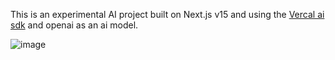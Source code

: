 This is an experimental AI project built on Next.js v15 and using the [Vercal ai sdk](https://sdk.vercel.ai/) and openai as an ai model.  


![image](https://github.com/user-attachments/assets/a44f576b-7144-436c-8d4b-69599098b3c6)









